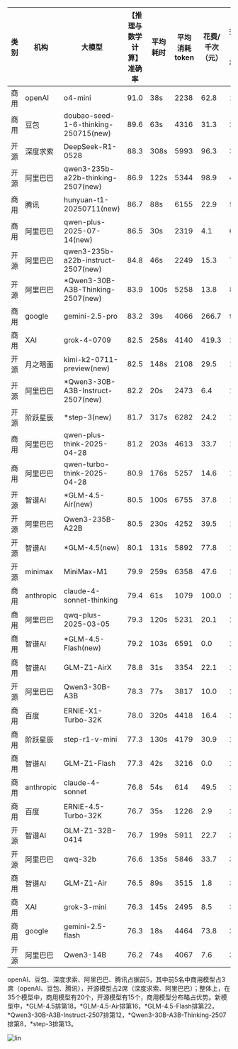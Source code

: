 
|类别|机构|大模型|【推理与数学计算】准确率|平均耗时|平均消耗token|花费/千次（元）|排名（准确率）|
|---|---|-----|-------------------|-------|-----------|-----------|-----------|
|商用|openAI|o4-mini|91.0|38s|2238|62.8|1|
|商用|豆包|doubao-seed-1-6-thinking-250715(new)|89.6|63s|4316|31.3|2|
|开源|深度求索|DeepSeek-R1-0528|88.3|308s|5993|96.3|3|
|开源|阿里巴巴|qwen3-235b-a22b-thinking-2507(new)|86.9|122s|5344|98.9|4|
|商用|腾讯|hunyuan-t1-20250711(new)|86.7|88s|6155|22.9|5|
|商用|阿里巴巴|qwen-plus-2025-07-14(new)|86.5|30s|2319|4.1|6|
|开源|阿里巴巴|qwen3-235b-a22b-instruct-2507(new)|84.8|46s|2249|15.3|7|
|开源|阿里巴巴|*Qwen3-30B-A3B-Thinking-2507(new)|83.9|100s|5258|13.8|8|
|商用|google|gemini-2.5-pro|83.2|39s|4066|266.7|9|
|商用|XAI|grok-4-0709|82.5|258s|4140|419.3|10|
|开源|月之暗面|kimi-k2-0711-preview(new)|82.5|148s|2108|29.5|11|
|开源|阿里巴巴|*Qwen3-30B-A3B-Instruct-2507(new)|82.2|20s|2473|6.4|12|
|开源|阶跃星辰|*step-3(new)|81.7|317s|6282|24.2|13|
|商用|阿里巴巴|qwen-plus-think-2025-04-28|81.2|203s|4613|33.7|14|
|商用|阿里巴巴|qwen-turbo-think-2025-04-28|80.9|176s|5257|14.6|15|
|开源|智谱AI|*GLM-4.5-Air(new)|80.5|100s|6755|37.8|16|
|开源|阿里巴巴|Qwen3-235B-A22B|80.5|230s|4252|39.5|17|
|开源|智谱AI|*GLM-4.5(new)|80.1|131s|5892|77.8|18|
|开源|minimax|MiniMax-M1|79.9|259s|6358|47.6|19|
|商用|anthropic|claude-4-sonnet-thinking|79.4|61s|1079|100.0|20|
|商用|阿里巴巴|qwq-plus-2025-03-05|79.3|120s|5231|20.1|21|
|商用|智谱AI|*GLM-4.5-Flash(new)|79.2|103s|6591|0.0|22|
|商用|智谱AI|GLM-Z1-AirX|78.8|31s|3354|22.1|23|
|开源|阿里巴巴|Qwen3-30B-A3B|78.3|77s|3817|10.0|24|
|商用|百度|ERNIE-X1-Turbo-32K|78.0|320s|4418|16.4|25|
|商用|阶跃星辰|step-r1-v-mini|77.3|130s|4179|30.9|26|
|商用|智谱AI|GLM-Z1-Flash|77.3|42s|3216|0.0|27|
|商用|anthropic|claude-4-sonnet|76.8|54s|614|49.5|28|
|商用|百度|ERNIE-4.5-Turbo-32K|76.7|35s|1226|2.9|29|
|开源|智谱AI|GLM-Z1-32B-0414|76.7|199s|5911|22.7|30|
|开源|阿里巴巴|qwq-32b|76.6|135s|5846|33.7|31|
|商用|智谱AI|GLM-Z1-Air|76.5|89s|3515|1.8|32|
|商用|XAI|grok-3-mini|76.3|145s|2495|8.5|33|
|商用|google|gemini-2.5-flash|76.3|18s|4464|73.8|34|
|开源|阿里巴巴|Qwen3-14B|76.2|74s|4067|7.6|35|<br><br>


openAI、豆包、深度求索、阿里巴巴、腾讯占据前5，其中前5名中商用模型占3席（openAI、豆包、腾讯），开源模型占2席（深度求索、阿里巴巴）；整体上，在35个模型中，商用模型有20个，开源模型有15个，商用模型分布略占优势。新模型中，*GLM-4.5排第18，*GLM-4.5-Air排第16，*GLM-4.5-Flash排第22，*Qwen3-30B-A3B-Instruct-2507排第12，*Qwen3-30B-A3B-Thinking-2507排第8，*step-3排第13。

![lin](../pic/推理与数学计算.png)
